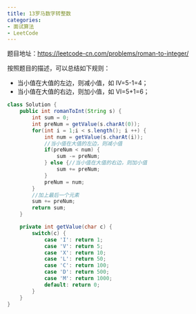 ```yaml
---
title: 13罗马数字转整数
categories: 
- 面试算法
- LeetCode
---
```


题目地址：https://leetcode-cn.com/problems/roman-to-integer/

按照题目的描述，可以总结如下规则：

- 当小值在大值的左边，则减小值，如 IV=5-1=4；
- 当小值在大值的右边，则加小值，如 VI=5+1=6；

```java
class Solution {
    public int romanToInt(String s) {
        int sum = 0;
        int preNum = getValue(s.charAt(0));
        for(int i = 1;i < s.length(); i ++) {
            int num = getValue(s.charAt(i));
            //当小值在大值的左边，则减小值
            if(preNum < num) {
                sum -= preNum;
            } else {//当小值在大值的右边，则加小值
                sum += preNum;
            }
            preNum = num;
        }
        //加上最后一个元素
        sum += preNum;
        return sum;
    }

    private int getValue(char c) {
        switch(c) {
            case 'I': return 1;
            case 'V': return 5;
            case 'X': return 10;
            case 'L': return 50;
            case 'C': return 100;
            case 'D': return 500;
            case 'M': return 1000;
            default: return 0;
        }
    }
}
```

